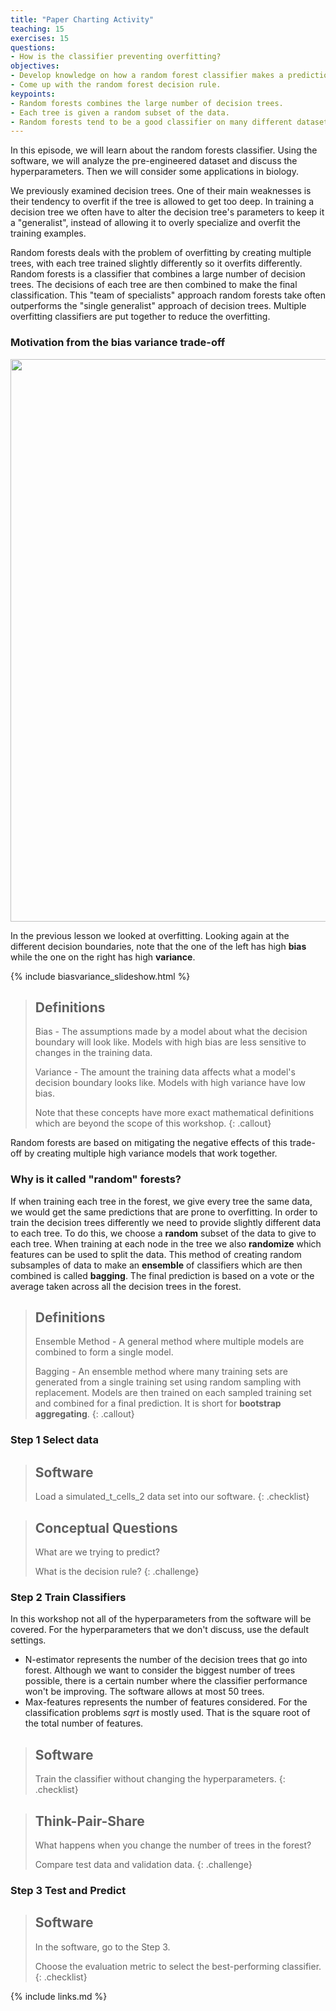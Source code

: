 ```yaml
---
title: "Paper Charting Activity"
teaching: 15
exercises: 15
questions:
- How is the classifier preventing overfitting?
objectives:
- Develop knowledge on how a random forest classifier makes a prediction.
- Come up with the random forest decision rule.
keypoints:
- Random forests combines the large number of decision trees.
- Each tree is given a random subset of the data.
- Random forests tend to be a good classifier on many different datasets.
---
```


In this episode, we will learn about the random forests classifier.
Using the software, we will analyze the pre-engineered dataset and discuss the hyperparameters.
Then we will consider some applications in biology.

We previously examined decision trees.
One of their main weaknesses is their tendency to overfit if the tree is allowed to get too deep.
In training a decision tree we often have to alter the decision tree's parameters to keep it a "generalist", instead of allowing it to overly specialize and overfit the training examples.

Random forests deals with the problem of overfitting by creating multiple trees, with each tree trained slightly differently so it overfits differently.
Random forests is a classifier that combines a large number of decision trees.
The decisions of each tree are then combined to make the final classification.
This "team of specialists" approach random forests take often outperforms the "single generalist" approach of decision trees.
Multiple overfitting classifiers are put together to reduce the overfitting.

### Motivation from the bias variance trade-off

<p align="center">
<img width="900" src="https://raw.githubusercontent.com/gitter-lab/ml-bio-workshop/gh-pages/assets/decisiontree3.jpeg">
</p>

In the previous lesson we looked at overfitting.
Looking again at the different decision boundaries, note that the one of the left has high __bias__ while the one on the right has high __variance__.

{% include biasvariance_slideshow.html %}

> ## Definitions
>
> Bias - The assumptions made by a model about what the decision boundary will look like. Models with high bias are less sensitive to changes in the training data.
>
> Variance - The amount the training data affects what a model's decision boundary looks like. Models with high variance have low bias.
>
> Note that these concepts have more exact mathematical definitions which are beyond the scope of this workshop.
{: .callout}

Random forests are based on mitigating the negative effects of this trade-off by creating multiple high variance models that work together.


### Why is it called "random" forests?

If when training each tree in the forest, we give every tree the same data, we would get the same predictions that are prone to overfitting.
In order to train the decision trees differently we need to provide slightly different data to each tree.
To do this, we choose a **random** subset of the data to give to each tree.
When training at each node in the tree we also **randomize** which features can be used to split the data.
This method of creating random subsamples of data to make an __ensemble__ of classifiers which are then combined is called __bagging__. 
The final prediction is based on a vote or the average taken across all the decision trees in the forest.

> ## Definitions
>
> Ensemble Method - A general method where multiple models are combined to form a single model.
>
> Bagging - An ensemble method where many training sets are generated from a single training set using random sampling with replacement. Models are then trained on each sampled training set and combined for a final prediction. It is short for **bootstrap aggregating**. 
{: .callout}


### Step 1 Select data

> ## Software
>
> Load a simulated_t_cells_2 data set into our software.
{: .checklist}

> ## Conceptual Questions
>
> What are we trying to predict?
>
> What is the decision rule?
{: .challenge}


### Step 2 Train Classifiers

In this workshop not all of the hyperparameters from the software will be covered.
For the hyperparameters that we don't discuss, use the default settings.
- N-estimator represents the number of the decision trees that go into forest. Although we want to consider the biggest number of trees possible, there is a certain number where the classifier performance won't be improving. The software allows at most 50 trees.
- Max-features represents the number of features considered. For the classification problems *sqrt* is mostly used. That is the square root of the total number of features.

> ## Software
>
> Train the classifier without changing the hyperparameters.
{: .checklist}

> ## Think-Pair-Share
>
> What happens when you change the number of trees in the forest?
>
> Compare test data and validation data.
{: .challenge}


### Step 3 Test and Predict

> ## Software
>
> In the software, go to the Step 3.
>
> Choose the evaluation metric to select the best-performing classifier.
{: .checklist}


{% include links.md %}
